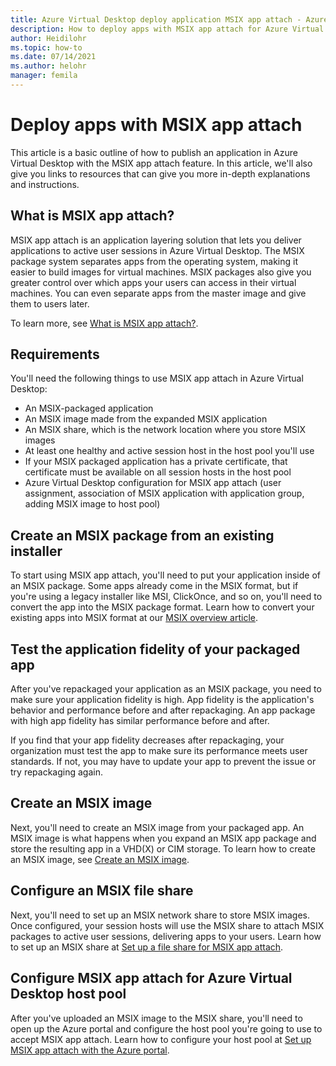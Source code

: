 ```yaml
---
title: Azure Virtual Desktop deploy application MSIX app attach - Azure
description: How to deploy apps with MSIX app attach for Azure Virtual Desktop.
author: Heidilohr
ms.topic: how-to
ms.date: 07/14/2021
ms.author: helohr
manager: femila
---
```


# Deploy apps with MSIX app attach

This article is a basic outline of how to publish an application in Azure Virtual Desktop with the MSIX app attach feature. In this article, we'll also give you links to resources that can give you more in-depth explanations and instructions.

## What is MSIX app attach?

MSIX app attach is an application layering solution that lets you deliver applications to active user sessions in Azure Virtual Desktop. The MSIX package system separates apps from the operating system, making it easier to build images for virtual machines. MSIX packages also give you greater control over which apps your users can access in their virtual machines. You can even separate apps from the master image and give them to users later.

To learn more, see [What is MSIX app attach?](../what-is-app-attach.md).

## Requirements

You'll need the following things to use MSIX app attach in Azure Virtual Desktop:

- An MSIX-packaged application
- An MSIX image made from the expanded MSIX application
- An MSIX share, which is the network location where you store MSIX images
- At least one healthy and active session host in the host pool you'll use
- If your MSIX packaged application has a private certificate, that certificate must be available on all session hosts in the host pool
- Azure Virtual Desktop configuration for MSIX app attach (user assignment, association of MSIX application with application group, adding MSIX image to host pool)

## Create an MSIX package from an existing installer

To start using MSIX app attach, you'll need to put your application inside of an MSIX package. Some apps already come in the MSIX format, but if you're using a legacy installer like MSI, ClickOnce, and so on, you'll need to convert the app into the MSIX package format. Learn how to convert your existing apps into MSIX format at our [MSIX overview article](/windows/msix/packaging-tool/create-an-msix-overview).

## Test the application fidelity of your packaged app 

After you've repackaged your application as an MSIX package, you need to make sure your application fidelity is high. App fidelity is the application's behavior and performance before and after repackaging. An app package with high app fidelity has similar performance before and after.

If you find that your app fidelity decreases after repackaging, your organization must test the app to make sure its performance meets user standards. If not, you may have to update your app to prevent the issue or try repackaging again.

## Create an MSIX image

Next, you'll need to create an MSIX image from your packaged app. An MSIX image is what happens when you expand an MSIX app package and store the resulting app in a VHD(X) or CIM storage. To learn how to create an MSIX image, see [Create an MSIX image](../app-attach-msixmgr.md#create-an-msix-image).

## Configure an MSIX file share

Next, you'll need to set up an MSIX network share to store MSIX images. Once configured, your session hosts will use the MSIX share to attach MSIX packages to active user sessions, delivering apps to your users. Learn how to set up an MSIX share at [Set up a file share for MSIX app attach](../app-attach-file-share.md).

## Configure MSIX app attach for Azure Virtual Desktop host pool

After you've uploaded an MSIX image to the MSIX share, you'll need to open up the Azure portal and configure the host pool you're going to use to accept MSIX app attach. Learn how to configure your host pool at [Set up MSIX app attach with the Azure portal](../app-attach-azure-portal.md).

